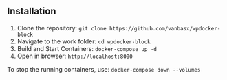 ## Installation

1. Clone the repository:
  `git clone https://github.com/vanbasx/wpdocker-block`
2. Navigate to the work folder:
  `cd wpdocker-block`
3. Build and Start Containers:
  `docker-compose up -d`
4. Open in browser:
   `http://localhost:8000`

To stop the running containers, use:
   `docker-compose down --volumes`
